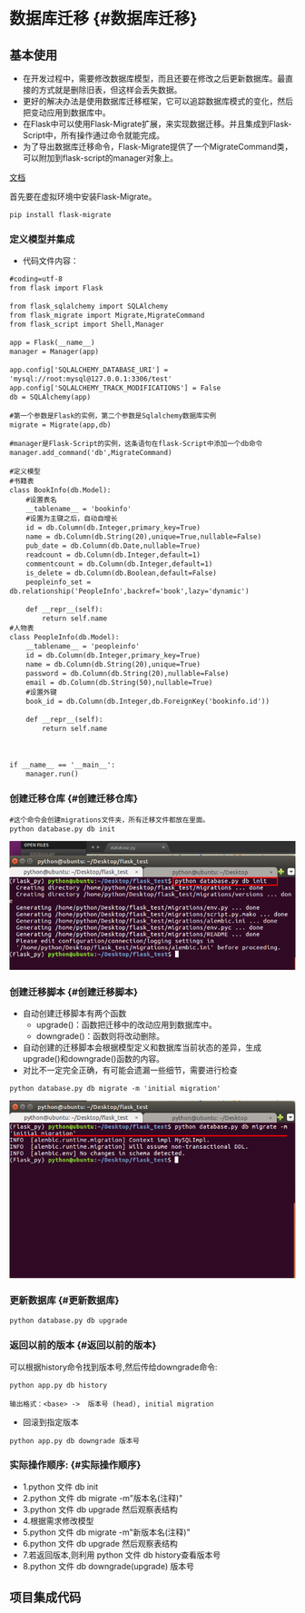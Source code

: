 # 数据库迁移 {#数据库迁移}

## 基本使用

* 在开发过程中，需要修改数据库模型，而且还要在修改之后更新数据库。最直接的方式就是删除旧表，但这样会丢失数据。
* 更好的解决办法是使用数据库迁移框架，它可以追踪数据库模式的变化，然后把变动应用到数据库中。
* 在Flask中可以使用Flask-Migrate扩展，来实现数据迁移。并且集成到Flask-Script中，所有操作通过命令就能完成。
* 为了导出数据库迁移命令，Flask-Migrate提供了一个MigrateCommand类，可以附加到flask-script的manager对象上。

[文档](https://github.com/miguelgrinberg/Flask-Migrate)

首先要在虚拟环境中安装Flask-Migrate。

```
pip install flask-migrate
```

### 定义模型并集成

* 代码文件内容：

```
#coding=utf-8
from flask import Flask

from flask_sqlalchemy import SQLAlchemy
from flask_migrate import Migrate,MigrateCommand
from flask_script import Shell,Manager

app = Flask(__name__)
manager = Manager(app)

app.config['SQLALCHEMY_DATABASE_URI'] = 'mysql://root:mysql@127.0.0.1:3306/test'
app.config['SQLALCHEMY_TRACK_MODIFICATIONS'] = False
db = SQLAlchemy(app)

#第一个参数是Flask的实例，第二个参数是Sqlalchemy数据库实例
migrate = Migrate(app,db) 

#manager是Flask-Script的实例，这条语句在flask-Script中添加一个db命令
manager.add_command('db',MigrateCommand)

#定义模型
#书籍表
class BookInfo(db.Model):
    #设置表名
    __tablename__ = 'bookinfo'
    #设置为主键之后，自动自增长
    id = db.Column(db.Integer,primary_key=True)
    name = db.Column(db.String(20),unique=True,nullable=False)
    pub_date = db.Column(db.Date,nullable=True)
    readcount = db.Column(db.Integer,default=1)
    commentcount = db.Column(db.Integer,default=1)
    is_delete = db.Column(db.Boolean,default=False)
    peopleinfo_set = db.relationship('PeopleInfo',backref='book',lazy='dynamic')

    def __repr__(self):
        return self.name
#人物表
class PeopleInfo(db.Model):
    __tablename__ = 'peopleinfo'
    id = db.Column(db.Integer,primary_key=True)
    name = db.Column(db.String(20),unique=True)
    password = db.Column(db.String(20),nullable=False)
    email = db.Column(db.String(50),nullable=True)
    #设置外键
    book_id = db.Column(db.Integer,db.ForeignKey('bookinfo.id'))

    def __repr__(self):
        return self.name



if __name__ == '__main__':
    manager.run()
```

### 创建迁移仓库 {#创建迁移仓库}

```
#这个命令会创建migrations文件夹，所有迁移文件都放在里面。
python database.py db init
```

![](/assets/db_init.png "创建迁移仓库")

### 创建迁移脚本 {#创建迁移脚本}

* 自动创建迁移脚本有两个函数
  * upgrade\(\)：函数把迁移中的改动应用到数据库中。
  * downgrade\(\)：函数则将改动删除。
* 自动创建的迁移脚本会根据模型定义和数据库当前状态的差异，生成upgrade\(\)和downgrade\(\)函数的内容。
* 对比不一定完全正确，有可能会遗漏一些细节，需要进行检查

```
python database.py db migrate -m 'initial migration'
```

![](/assets/migration.png "创建迁移脚本")

### 更新数据库 {#更新数据库}

```
python database.py db upgrade
```

### 返回以前的版本 {#返回以前的版本}

可以根据history命令找到版本号,然后传给downgrade命令:

```
python app.py db history

输出格式：<base> ->  版本号 (head), initial migration
```

* 回滚到指定版本

```
python app.py db downgrade 版本号
```

### 实际操作顺序: {#实际操作顺序}

* 1.python 文件 db init
* 2.python 文件 db migrate -m"版本名\(注释\)"
* 3.python 文件 db upgrade 然后观察表结构
* 4.根据需求修改模型
* 5.python 文件 db migrate -m"新版本名\(注释\)"
* 6.python 文件 db upgrade 然后观察表结构
* 7.若返回版本,则利用 python 文件 db history查看版本号
* 8.python 文件 db downgrade\(upgrade\) 版本号

## 项目集成代码

